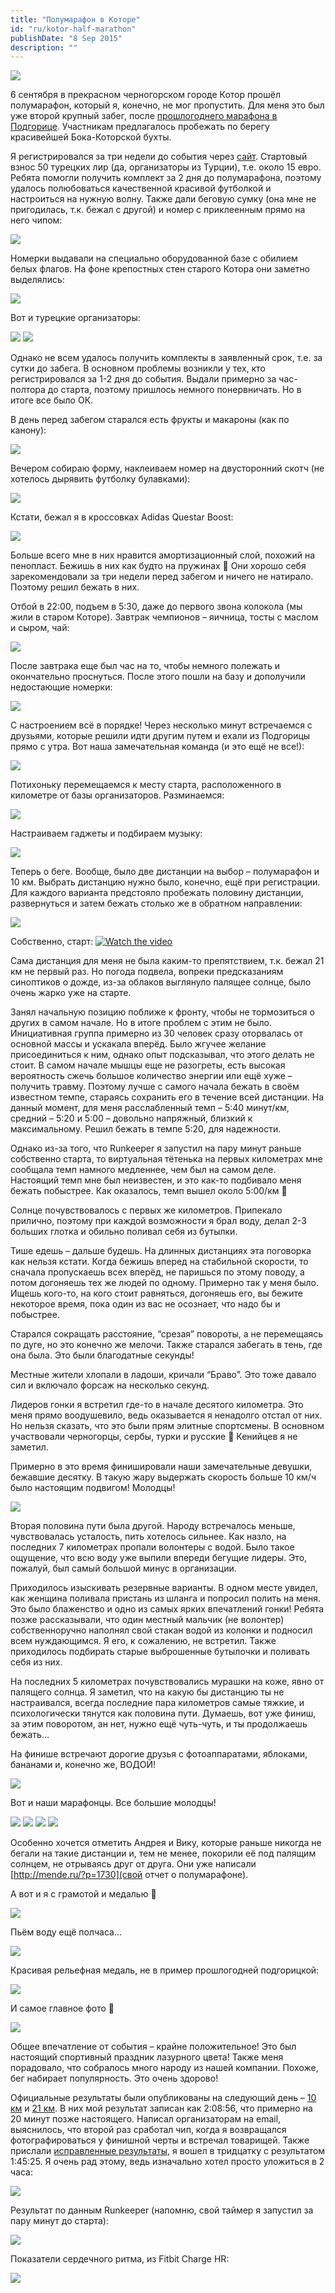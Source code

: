 ```yaml
---
title: "Полумарафон в Которе"
id: "ru/kotor-half-marathon"
publishDate: "8 Sep 2015"
description: ""
---
```


![](/assets/blog/kotor-half-marathon/0-bay.jpg)

6 сентября в прекрасном черногорском городе Котор прошёл полумарафон, который я, конечно, не мог пропустить. Для меня это был уже второй крупный забег, после [прошлогоднего марафона в Подгорице](/ru/marathon-podgorica-2014/). Участникам предлагалось пробежать по берегу красивейшей Бока-Которской бухты.

Я регистрировался за три недели до события через [сайт](https://globaladriahm.com/). Стартовый взнос 50 турецких лир (да, организаторы из Турции), т.е. около 15 евро. Ребята помогли получить комплект за 2 дня до полумарафона, поэтому удалось полюбоваться качественной красивой футболкой и настроиться на нужную волну. Также дали беговую сумку (она мне не пригодилась, т.к. бежал с другой) и номер с приклеенным прямо на него чипом:

![](/assets/blog/kotor-half-marathon/1-tshirt.jpg)

Номерки выдавали на специально оборудованной базе с обилием белых флагов. На фоне крепостных стен старого Котора они заметно выделялись:

![](/assets/blog/kotor-half-marathon/1-org1.jpg)

Вот и турецкие организаторы:

![](/assets/blog/kotor-half-marathon/1-org2.jpg)
![](/assets/blog/kotor-half-marathon/1-org3.jpg)

Однако не всем удалось получить комплекты в заявленный срок, т.е. за сутки до забега. В основном проблемы возникли у тех, кто регистрировался за 1-2 дня до события. Выдали примерно за час-полтора до старта, поэтому пришлось немного понервничать. Но в итоге все было ОК.

В день перед забегом старался есть фрукты и макароны (как по канону):

![](/assets/blog/kotor-half-marathon/1-food.jpg)

Вечером собираю форму, наклеиваем номер на двусторонний скотч (не хотелось дырявить футболку булавками):

![](/assets/blog/kotor-half-marathon/1-chip.jpg)

Кстати, бежал я в кроссовках Adidas Questar Boost:

![](/assets/blog/kotor-half-marathon/adidas.jpg)

Больше всего мне в них нравится амортизационный слой, похожий на пенопласт. Бежишь в них как будто на пружинах 🙂 Они хорошо себя зарекомендовали за три недели перед забегом и ничего не натирало. Поэтому решил бежать в них.

Отбой в 22:00, подъем в 5:30, даже до первого звона колокола (мы жили в старом Которе). Завтрак чемпионов – яичница, тосты с маслом и сыром, чай:

![](/assets/blog/kotor-half-marathon/2-breakfast.jpg)

После завтрака еще был час на то, чтобы немного полежать и окончательно проснуться. После этого пошли на базу и дополучили недостающие номерки:

![](/assets/blog/kotor-half-marathon/1-number.jpg)

С настроением всё в порядке! Через несколько минут встречаемся с друзьями, которые решили идти другим путем и ехали из Подгорицы прямо с утра. Вот наша замечательная команда (и это ещё не все!):

![](/assets/blog/kotor-half-marathon/2-team.jpg)

Потихоньку перемещаемся к месту старта, расположенного в километре от базы организаторов. Разминаемся:

![](/assets/blog/kotor-half-marathon/2-warmup.jpg)

Настраиваем гаджеты и подбираем музыку:

![](/assets/blog/kotor-half-marathon/2-runkeeper.jpg)

Теперь о беге. Вообще, было две дистанции на выбор – полумарафон и 10 км. Выбрать дистанцию нужно было, конечно, ещё при регистрации. Для каждого варианта предстояло пробежать половину дистанции, развернуться и затем бежать столько же в обратном направлении:

![](/assets/blog/kotor-half-marathon/parkurb.jpg)

Собственно, старт:
[![Watch the video](https://img.youtube.com/vi/hYECqrQWGJs/maxresdefault.jpg)](https://youtu.be/hYECqrQWGJs)

Сама дистанция для меня не была каким-то препятствием, т.к. бежал 21 км не первый раз. Но погода подвела, вопреки предсказаниям синоптиков о дожде, из-за облаков выглянуло палящее солнце, было очень жарко уже на старте.

Занял начальную позицию поближе к фронту, чтобы не тормозиться о других в самом начале. Но в итоге проблем с этим не было. Инициативная группа примерно из 30 человек сразу оторвалась от основной массы и ускакала вперёд. Было жгучее желание присоединиться к ним, однако опыт подсказывал, что этого делать не стоит. В самом начале мышцы еще не разогреты, есть высокая вероятность сжечь большое количество энергии или ещё хуже – получить травму. Поэтому лучше с самого начала бежать в своём известном темпе, стараясь сохранить его в течение всей дистанции. На данный момент, для меня расслабленный темп – 5:40 минут/км, средний – 5:20 и 5:00 – довольно напряжный, близкий к максимальному. Решил бежать в темпе 5:20, для надежности.

Однако из-за того, что Runkeeper я запустил на пару минут раньше собственно старта, то виртуальная тётенька на первых километрах мне сообщала темп намного медленнее, чем был на самом деле. Настоящий темп мне был неизвестен, и это как-то подбивало меня бежать побыстрее. Как оказалось, темп вышел около 5:00/км 🙂

Солнце почувствовалось с первых же километров. Припекало прилично, поэтому при каждой возможности я брал воду, делал 2-3 больших глотка и обильно поливал себя из бутылки.

Тише едешь – дальше будешь. На длинных дистанциях эта поговорка как нельзя кстати. Когда бежишь вперед на стабильной скорости, то сначала пропускаешь всех вперёд, не паришься по этому поводу, а потом догоняешь тех же людей по одному. Примерно так у меня было. Ищешь кого-то, на кого стоит равняться, догоняешь его, вы бежите некоторое время, пока один из вас не осознает, что надо бы и побыстрее.

Старался сокращать расстояние, “срезая” повороты, а не перемещаясь по дуге, но это конечно же мелочи. Также старался забегать в тень, где она была. Это были благодатные секунды!

Местные жители хлопали в ладоши, кричали “Браво”. Это тоже давало сил и включало форсаж на несколько секунд.

Лидеров гонки я встретил где-то в начале десятого километра. Это меня прямо воодушевило, ведь оказывается я ненадолго отстал от них. Но нельзя сказать, что это были прям элитные спортсмены. В основном участвовали черногорцы, сербы, турки и русские 🙂 Кенийцев я не заметил.

Примерно в это время финишировали наши замечательные девушки, бежавшие десятку. В такую жару выдержать скорость больше 10 км/ч было настоящим подвигом! Молодцы!

![](/assets/blog/kotor-half-marathon/3-girls.jpg)

Вторая половина пути была другой. Народу встречалось меньше, чувствовалась усталость, пить хотелось сильнее. Как назло, на последних 7 километрах пропали волонтеры с водой. Было такое ощущение, что всю воду уже выпили впереди бегущие лидеры. Это, пожалуй, был самый большой минус в организации.

Приходилось изыскивать резервные варианты. В одном месте увидел, как женщина поливала пристань из шланга и попросил полить на меня. Это было блаженство и одно из самых ярких впечатлений гонки! Ребята позже рассказывали, что один местный мальчик (не волонтер) собственноручно наполнял свой стакан водой из колонки и подносил всем нуждающимся. Я его, к сожалению, не встретил. Также приходилось подбирать старые выброшенные бутылочки и поливать себя из них.

На последних 5 километрах почувствовались мурашки на коже, явно от палящего солнца. Я заметил, что на какую бы дистанцию ты не настраивался, всегда последние пара километров самые тяжкие, и психологически тянутся как половина пути. Думаешь, вот уже финиш, за этим поворотом, ан нет, нужно ещё чуть-чуть, и ты продолжаешь бежать…

На финише встречают дорогие друзья с фотоаппаратами, яблоками, бананами и, конечно же, ВОДОЙ!

![](/assets/blog/kotor-half-marathon/4-finish-me2.jpg)

Вот и наши марафонцы. Все большие молодцы!

![](/assets/blog/kotor-half-marathon/4-finish1.jpg)
![](/assets/blog/kotor-half-marathon/4-finish2.jpg)
![](/assets/blog/kotor-half-marathon/4-finish3.jpg)
![](/assets/blog/kotor-half-marathon/4-finish4.jpg)

Особенно хочется отметить Андрея и Вику, которые раньше никогда не бегали на такие дистанции и, тем не менее, покорили её под палящим солнцем, не отрываясь друг от друга. Они уже написали [http://mende.ru/?p=1730](свой отчет о полумарафоне).

А вот и я с грамотой и медалью 🙂

![](/assets/blog/kotor-half-marathon/4-finish-me.jpg)

Пьём воду ещё полчаса…

![](/assets/blog/kotor-half-marathon/4-hot.jpg)

Красивая рельефная медаль, не в пример прошлогодней подгорицкой:

![](/assets/blog/kotor-half-marathon/4-medal.jpg)

И самое главное фото 🙂

![](/assets/blog/kotor-half-marathon/4-girl.jpg)

Общее впечатление от события – крайне положительное! Это был настоящий спортивный праздник лазурного цвета! Также меня порадовало, что собралось много народу из нашей компании. Похоже, бег набирает популярность. Это очень здорово!

Официальные результаты были опубликованы на следующий день – [10 км](https://globaladriahm.com/files/results/adria10k-overall.pdf) и [21 км](https://globaladriahm.com/files/results/adria21k-overall.pdf). В них мой результат записан как 2:08:56, что примерно на 20 минут позже настоящего. Написал организаторам на email, выяснилось, что второй раз сработал чип, когда я возвращался фотографироваться у финишной черты и встречал товарищей. Также прислали [исправленные результаты](https://oioki.ru/wp-content/uploads/2015/09/21k-Overall-NW.pdf), я вошел в тридцатку с результатом 1:45:25. Я очень рад этому, ведь изначально хотел просто уложиться в 2 часа:

![](/assets/blog/kotor-half-marathon/results-fixed.png)

Результат по данным Runkeeper (напомню, свой таймер я запустил за пару минут до старта):

![](/assets/blog/kotor-half-marathon/Selection_131.png)

Показатели сердечного ритма, из Fitbit Charge HR:

![](/assets/blog/kotor-half-marathon/Selection_133.png)
